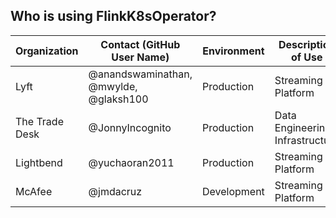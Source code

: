 ## Who is using FlinkK8sOperator?

| Organization | Contact (GitHub User Name) | Environment | Description of Use |
| ------------- | ------------- | ------------- | ------------- |
| Lyft | @anandswaminathan, @mwylde, @glaksh100 | Production | Streaming Platform |
| The Trade Desk | @JonnyIncognito | Production | Data Engineering Infrastructure |
| Lightbend | @yuchaoran2011 | Production | Streaming Platform |
| McAfee | @jmdacruz | Development | Streaming Platform |

